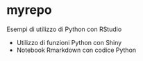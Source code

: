 # myrepo
Esempi di utilizzo di Python con RStudio
- Utilizzo di funzioni Python con Shiny
- Notebook Rmarkdown con codice Python

